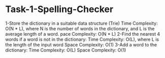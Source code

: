 # Task-1-Spelling-Checker
1-Store the dictionary in a suitable data structure (Trie)
Time Complexity: O(N * L), where N is the number of words in the dictionary, and L is the average length of a word.
pace Complexity: O(N * L)
2-Find the nearest 4 words if a word is not in the dictionary:
Time Complexity: O(L), where L is the length of the input word
Space Complexity: O(1)
3-Add a word to the dictionary:
Time Complexity: O(L)
Space Complexity: O(1)
